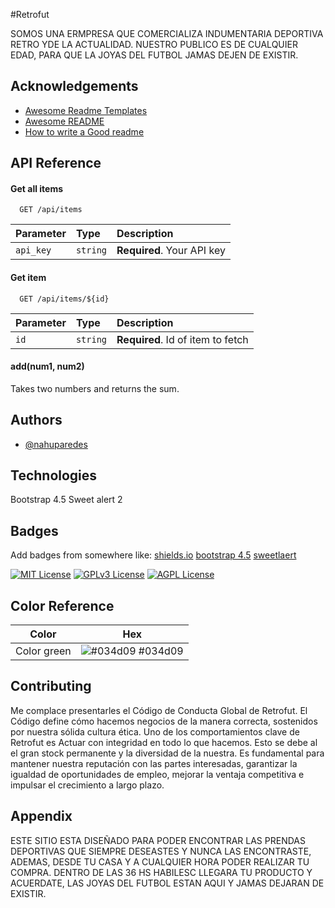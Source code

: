 
#Retrofut

      
SOMOS UNA ERMPRESA QUE COMERCIALIZA INDUMENTARIA DEPORTIVA RETRO YDE LA ACTUALIDAD. NUESTRO PUBLICO ES DE CUALQUIER EDAD, PARA QUE LA JOYAS DEL FUTBOL JAMAS DEJEN DE EXISTIR.

## Acknowledgements

 - [Awesome Readme Templates](https://awesomeopensource.com/project/elangosundar/awesome-README-templates)
 - [Awesome README](https://github.com/matiassingers/awesome-readme)
 - [How to write a Good readme](https://bulldogjob.com/news/449-how-to-write-a-good-readme-for-your-github-project)


## API Reference

#### Get all items

```http
  GET /api/items
```

| Parameter | Type     | Description                |
| :-------- | :------- | :------------------------- |
| `api_key` | `string` | **Required**. Your API key |

#### Get item

```http
  GET /api/items/${id}
```

| Parameter | Type     | Description                       |
| :-------- | :------- | :-------------------------------- |
| `id`      | `string` | **Required**. Id of item to fetch |

#### add(num1, num2)

Takes two numbers and returns the sum.


## Authors

- [@nahuparedes](https://github.com/nahuparedes/Retrofut-2)

## Technologies

Bootstrap  4.5
Sweet alert 2


## Badges

Add badges from somewhere like: [shields.io](https://shields.io/)
[bootstrap 4.5](https://getbootstrap.com/docs/4.5/getting-started/introduction/)
[sweetlaert](https://sweetalert2.github.io/)

[![MIT License](https://img.shields.io/badge/License-MIT-green.svg)](https://choosealicense.com/licenses/mit/)
[![GPLv3 License](https://img.shields.io/badge/License-GPL%20v3-yellow.svg)](https://opensource.org/licenses/)
[![AGPL License](https://img.shields.io/badge/license-AGPL-blue.svg)](http://www.gnu.org/licenses/agpl-3.0)

## Color Reference

| Color             | Hex                                                                |
| ----------------- | ------------------------------------------------------------------ |
|  Color green| ![#034d09](https://via.placeholder.com/10/0a192f?text=+) #034d09 |



## Contributing

Me complace presentarles el Código de Conducta Global de Retrofut. El Código define cómo hacemos negocios de la manera correcta, sostenidos por
nuestra sólida cultura ética. Uno de los comportamientos clave de Retrofut es Actuar con integridad en todo lo que hacemos.
Esto se debe al el gran stock permanente y la diversidad de la nuestra. Es fundamental para mantener nuestra reputación con las 
partes interesadas, garantizar la igualdad de oportunidades de empleo, mejorar la ventaja competitiva e impulsar el crecimiento a largo plazo.


## Appendix

ESTE SITIO ESTA DISEÑADO PARA PODER ENCONTRAR LAS PRENDAS DEPORTIVAS QUE SIEMPRE DESEASTES Y NUNCA LAS ENCONTRASTE, ADEMAS, DESDE TU CASA Y A CUALQUIER HORA PODER REALIZAR TU COMPRA. DENTRO DE LAS 36 HS HABILESC LLEGARA TU PRODUCTO Y ACUERDATE, LAS JOYAS DEL FUTBOL ESTAN AQUI Y JAMAS DEJARAN DE EXISTIR.
